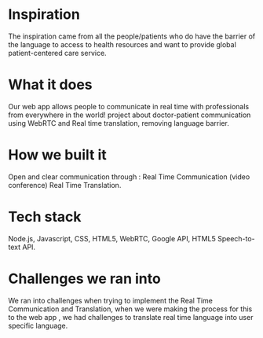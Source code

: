 # Inspiration
The inspiration came from all the people/patients who do have the barrier of the language to access to health resources and want to provide global patient-centered care service.

# What it does
Our web app allows people to communicate in real time with professionals from everywhere in the world! project about doctor-patient communication using WebRTC and Real time translation, removing language barrier.

# How we built it
Open and clear communication through : Real Time Communication (video conference) Real Time Translation.

# Tech stack
Node.js, Javascript, CSS, HTML5, WebRTC, Google API, HTML5 Speech-to-text API.

# Challenges we ran into
We ran into challenges when trying to implement the Real Time Communication and Translation, when we were making the process for this to the web app , we had challenges to translate real time language into user specific language.


